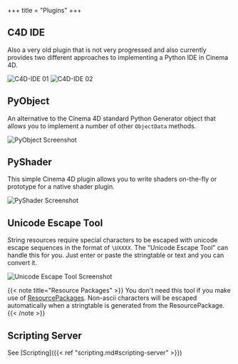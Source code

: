 +++
title = "Plugins"
+++

## C4D IDE

Also a very old plugin that is not very progressed and also currently provides
two different approaches to implementing a Python IDE in Cinema 4D.

![C4D-IDE 01](c4dide-01.png)
![C4D-IDE 02](c4dide-02.png)

## PyObject

An alternative to the Cinema 4D standard Python Generator object that allows
you to implement a number of other `ObjectData` methods.

![PyObject Screenshot](pyobject.png)

## PyShader

This simple Cinema 4D plugin allows you to write shaders on-the-fly or
prototype for a native shader plugin.

![PyShader Screenshot](pyshader.png)

## Unicode Escape Tool

String resources require special characters to be escaped with unicode
escape sequences in the format of `\UXXXX`. The "Unicode Escape Tool"
can handle this for you. Just enter or paste the stringtable or text
and you can convert it.

![Unicode Escape Tool Screenshot](uescapetool.png)

{{< note title="Resource Packages" >}}
  You don't need this tool if you make use of [ResourcePackages](../cli/rpkg).
  Non-ascii characters will be escaped automatically when a stringtable
  is generated from the ResourcePackage.
{{< /note >}}

## Scripting Server

See [Scripting]({{< ref "scripting.md#scripting-server" >}})
